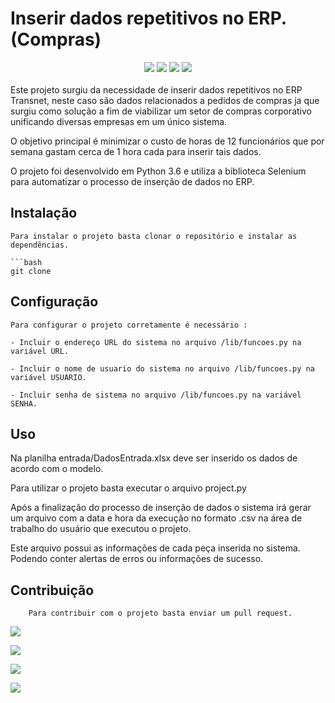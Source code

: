 # Inserir dados repetitivos no ERP. (Compras)
<div align="center" display="inline-block">
<img src="https://img.shields.io/badge/Python-FFD43B?style=for-the-badge&logo=python&logoColor=blue">
</img>
<img src="https://img.shields.io/badge/Selenium-43B02A?style=for-the-badge&logo=Selenium&logoColor=white">
</img>
<img src="https://img.shields.io/badge/Pandas-2C2D72?style=for-the-badge&logo=pandas&logoColor=white">
</img>
<img src="https://img.shields.io/badge/Numpy-777BB4?style=for-the-badge&logo=numpy&logoColor=white">
</img>
</div>

<br>
   Este projeto surgiu da necessidade de inserir dados repetitivos no ERP Transnet, neste caso são dados relacionados a pedidos de compras ja que surgiu como solução a fim de viabilizar um setor de compras corporativo unificando diversas empresas em um único sistema.

   O objetivo principal é minimizar o custo de horas de 12 funcionários que por semana gastam cerca de 1 hora cada para inserir tais dados.

   O projeto foi desenvolvido em Python 3.6 e utiliza a biblioteca Selenium para automatizar o processo de inserção de dados no ERP.

## Instalação 

    Para instalar o projeto basta clonar o repositório e instalar as dependências.
    
    ```bash
    git clone

## Configuração

    Para configurar o projeto corretamente é necessário :

    - Incluir o endereço URL do sistema no arquivo /lib/funcoes.py na variável URL.

    - Incluir o nome de usuario do sistema no arquivo /lib/funcoes.py na variável USUARIO.

    - Incluir senha de sistema no arquivo /lib/funcoes.py na variável SENHA.

## Uso

 Na planilha entrada/DadosEntrada.xlsx deve ser inserido os dados de acordo com o modelo.

 Para utilizar o projeto basta executar o arquivo project.py

 Após a finalização do processo de inserção de dados o sistema irá gerar um arquivo com a data e hora da execução no formato .csv na área de trabalho do usuário que executou o projeto.

Este arquivo possui as informações de cada peça inserida no sistema. Podendo conter alertas de erros ou informações de sucesso.


## Contribuição
    
        Para contribuir com o projeto basta enviar um pull request.



<img src="https://img.shields.io/badge/Status-Validado-green.svg"></img>


<img src="https://img.shields.io/badge/License-MIT-green.svg"></img>

<img src="https://img.shields.io/badge/Version-1.0-green.svg"></img></img>

<img src="https://img.shields.io/badge/Author-Paulo Vinicius-%2300BFFF.svg"></img>
